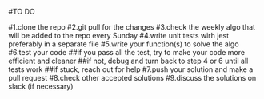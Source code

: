 
#TO DO

#1.clone the repo
#2.git pull for the changes
#3.check the weekly algo that will be added to the repo every Sunday
#4.write unit tests wirh jest preferably in a separate file
#5.write your function(s) to solve the algo
#6.test your code
##if you pass all the test, try to make your code more efficient and cleaner
##if not, debug and turn back to step 4 or 6 until all tests work
##if stuck, reach out for help
#7.push your solution and make a pull request
#8.check other accepted solutions
#9.discuss the solutions on slack (if necessary)